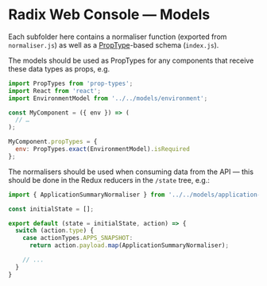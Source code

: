 # Radix Web Console — Models

Each subfolder here contains a normaliser function (exported from `normaliser.js`) as well as a [PropType](https://www.npmjs.com/package/prop-types)-based schema (`index.js`).

The models should be used as PropTypes for any components that receive these data types as props, e.g.

```jsx
import PropTypes from 'prop-types';
import React from 'react';
import EnvironmentModel from '../../models/environment';

const MyComponent = ({ env }) => (
  // …
);

MyComponent.propTypes = {
  env: PropTypes.exact(EnvironmentModel).isRequired
};
```

The normalisers should be used when consuming data from the API — this should be done in the Redux reducers in the `/state` tree, e.g.:

```jsx
import { ApplicationSummaryNormaliser } from '../../models/application-summary/normaliser';

const initialState = [];

export default (state = initialState, action) => {
  switch (action.type) {
    case actionTypes.APPS_SNAPSHOT:
      return action.payload.map(ApplicationSummaryNormaliser);

    // ...
  }
}
```
